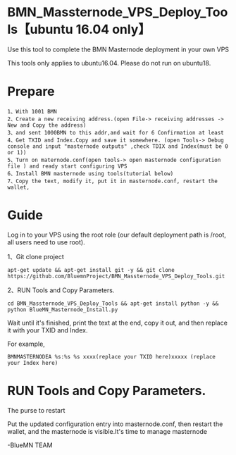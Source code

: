 # BMN_Massternode_VPS_Deploy_Tools【ubuntu 16.04 only】

Use this tool to complete the BMN Masternode deployment in your own VPS

This tools only applies to ubuntu16.04. Please do not run on ubuntu18.

# Prepare

```
1、With 1001 BMN
2、Create a new receiving address.(open File-> receiving addresses -> New and Copy the address) 
3、and sent 1000BMN to this addr,and wait for 6 Confirmation at least
4、Get TXID and Index.Copy and save it somewhere. (open Tools-> Debug console and input "masternode outputs" ,check TDIX and Index(must be 0 or 1))
5、Turn on maternode.conf(open tools-> open masternode configuration file ) and ready start configuring VPS 
6、Install BMN masternode using tools(tutorial below)
7、Copy the text, modify it, put it in masternode.conf, restart the wallet,

```


# Guide

Log in to your VPS using the root role (our default deployment path is /root, all users need to use root).

1、Git clone project
```
apt-get update && apt-get install git -y && git clone https://github.com/BluemnProject/BMN_Massternode_VPS_Deploy_Tools.git 

```
2、RUN Tools and Copy Parameters.

```
cd BMN_Massternode_VPS_Deploy_Tools && apt-get install python -y && python BlueMN_Masternode_Install.py
```

Wait until it's finished, print the text at the end, copy it out, and then replace it with your TXID and Index.

For example,

```
BMNMASTERNODEA %s:%s %s xxxx(replace your TXID here)xxxxx (replace your Index here)

```
# RUN Tools and Copy Parameters.

The purse to restart

Put the updated configuration entry into masternode.conf, then restart the wallet, and the masternode is visible.It's time to manage masternode





-BlueMN TEAM
